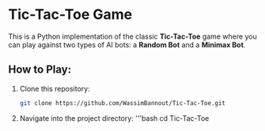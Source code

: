 # Tic-Tac-Toe Game

This is a Python implementation of the classic **Tic-Tac-Toe** game where you can play against two types of AI bots: a **Random Bot** and a **Minimax Bot**.

## How to Play:
1. Clone this repository:
   ```bash
   git clone https://github.com/WassimBannout/Tic-Tac-Toe.git
2. Navigate into the project directory:
   '''bash
   cd Tic-Tac-Toe

